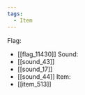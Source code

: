 ```yaml
---
tags:
  - Item
---
```

Flag:
- [[flag_11430]]
Sound:
- [[sound_43]]
- [[sound_17]]
- [[sound_44]]
Item:
- [[item_513]]
